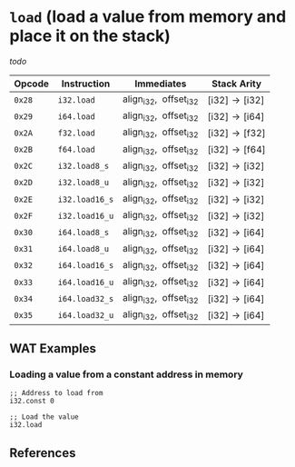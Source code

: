 
# `load` (load a value from memory and place it on the stack)

_todo_



| Opcode | Instruction    | Immediates    | Stack Arity |
|--------|----------------|---------------|-------------|
| `0x28` | `i32.load`     | $\mathsf{align}_\mathsf{i32},\enspace\mathsf{offset}_\mathsf{i32}$ | $[ \mathsf{i32} ] \to [ \mathsf{i32} ]$ |
| `0x29` | `i64.load`     | $\mathsf{align}_\mathsf{i32},\enspace\mathsf{offset}_\mathsf{i32}$ | $[ \mathsf{i32} ] \to [ \mathsf{i64} ]$ |
| `0x2A` | `f32.load`     | $\mathsf{align}_\mathsf{i32},\enspace\mathsf{offset}_\mathsf{i32}$ | $[ \mathsf{i32} ] \to [ \mathsf{f32} ]$ |
| `0x2B` | `f64.load`     | $\mathsf{align}_\mathsf{i32},\enspace\mathsf{offset}_\mathsf{i32}$ | $[ \mathsf{i32} ] \to [ \mathsf{f64} ]$ |
| `0x2C` | `i32.load8_s`  | $\mathsf{align}_\mathsf{i32},\enspace\mathsf{offset}_\mathsf{i32}$ | $[ \mathsf{i32} ] \to [ \mathsf{i32} ]$ |
| `0x2D` | `i32.load8_u`  | $\mathsf{align}_\mathsf{i32},\enspace\mathsf{offset}_\mathsf{i32}$ | $[ \mathsf{i32} ] \to [ \mathsf{i32} ]$ |
| `0x2E` | `i32.load16_s` | $\mathsf{align}_\mathsf{i32},\enspace\mathsf{offset}_\mathsf{i32}$ | $[ \mathsf{i32} ] \to [ \mathsf{i32} ]$ |
| `0x2F` | `i32.load16_u` | $\mathsf{align}_\mathsf{i32},\enspace\mathsf{offset}_\mathsf{i32}$ | $[ \mathsf{i32} ] \to [ \mathsf{i32} ]$ |
| `0x30` | `i64.load8_s`  | $\mathsf{align}_\mathsf{i32},\enspace\mathsf{offset}_\mathsf{i32}$ | $[ \mathsf{i32} ] \to [ \mathsf{i64} ]$ |
| `0x31` | `i64.load8_u`  | $\mathsf{align}_\mathsf{i32},\enspace\mathsf{offset}_\mathsf{i32}$ | $[ \mathsf{i32} ] \to [ \mathsf{i64} ]$ |
| `0x32` | `i64.load16_s` | $\mathsf{align}_\mathsf{i32},\enspace\mathsf{offset}_\mathsf{i32}$ | $[ \mathsf{i32} ] \to [ \mathsf{i64} ]$ |
| `0x33` | `i64.load16_u` | $\mathsf{align}_\mathsf{i32},\enspace\mathsf{offset}_\mathsf{i32}$ | $[ \mathsf{i32} ] \to [ \mathsf{i64} ]$ |
| `0x34` | `i64.load32_s` | $\mathsf{align}_\mathsf{i32},\enspace\mathsf{offset}_\mathsf{i32}$ | $[ \mathsf{i32} ] \to [ \mathsf{i64} ]$ |
| `0x35` | `i64.load32_u` | $\mathsf{align}_\mathsf{i32},\enspace\mathsf{offset}_\mathsf{i32}$ | $[ \mathsf{i32} ] \to [ \mathsf{i64} ]$ |



## WAT Examples

### Loading a value from a constant address in memory

```wasm
;; Address to load from
i32.const 0

;; Load the value
i32.load
```



## References

[^§2.4.7]: _WebAssembly Core Specification, Structure, Memory Instructions_ - <https://webassembly.github.io/spec/core/bikeshed/#numeric-instructions%E2%91%A0>
[^§4.4.7.1]: _WebAssembly Core Specification, Execution, Memory Instructions, t.load memarg and t.loadN_sx memarg_ - <https://webassembly.github.io/spec/core/bikeshed/#-tmathsfhrefsyntax-instr-memorymathsfloadhrefsyntax-memargmathitmemarg-and--tmathsfhrefsyntax-instr-memorymathsfloadnmathsf_hrefsyntax-sxmathitsxhrefsyntax-memargmathitmemarg>
